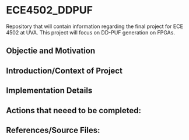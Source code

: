 # ECE4502_DDPUF
Repository that will contain information regarding the final project for ECE 4502 at UVA. This project will focus on DD-PUF generation on FPGAs. 

## Objectie and Motivation

## Introduction/Context of Project

## Implementation Details

## Actions that neeed to be completed:

## References/Source Files: 
